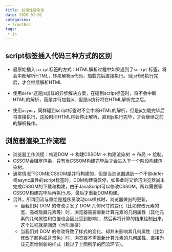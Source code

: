 ```yaml
--- 
title: 前端性能杂谈
date: 2020-01-02
categories: 
 - frontEnd
tags: 
 - js
---
```





## script标签插入代码三种方式的区别

* 最原始插入`script`标签的方式：HTML解析过程中如果遇到了`script` 标签，将会中断解析HTML，转来解析js代码，加载完后直接执行。当js代码执行完后，才会继续解析HTML

* 使用`defer`这是js加载的异步解决方案，在碰到script标签时，将不会中断HTML的解析，而是并行加载js，但是js执行将在HTML解析完之后。

* 使用`async`，同样碰到script标签时不会中断HTML的解析，但是js加载完毕后将直接执行，这段时间HTML将会停止解析，直到js执行完毕，才会继续之前的解析操作。

## 浏览器渲染工作流程

* 浏览器工作流程：构建DOM -> 构建CSSOM -> 构建渲染树 -> 布局 -> 绘制。
* CSSOM会阻塞渲染，只有当CSSOM构建完毕后才会进入下一个阶段构建渲染树。
* 通常情况下DOM和CSSOM是并行构建的，但是当浏览器遇到一个不带defer或async属性的script标签时，DOM构建将暂停，如果此时又恰巧浏览器尚未完成CSSOM的下载和构建，由于JavaScript可以修改CSSOM，所以需要等CSSOM构建完毕后再执行JS，最后才重新DOM构建。
* 另外，所谓回流与重绘是程序员改动css样式时，浏览器做出的更新。
    + 当我们对 DOM 的修改引发了 DOM 几何尺寸的变化（比如修改元素的宽、高或隐藏元素等）时，浏览器需要重新计算元素的几何属性（其他元素的几何属性和位置也会因此受到影响），然后再将计算的结果绘制出来。这个过程就是回流（也叫重排）
    + 当我们对 DOM 的修改导致了样式的变化、却并未影响其几何属性（比如修改了颜色或背景色）时，浏览器不需重新计算元素的几何属性、直接为该元素绘制新的样式（跳过了上图所示的回流环节）。

